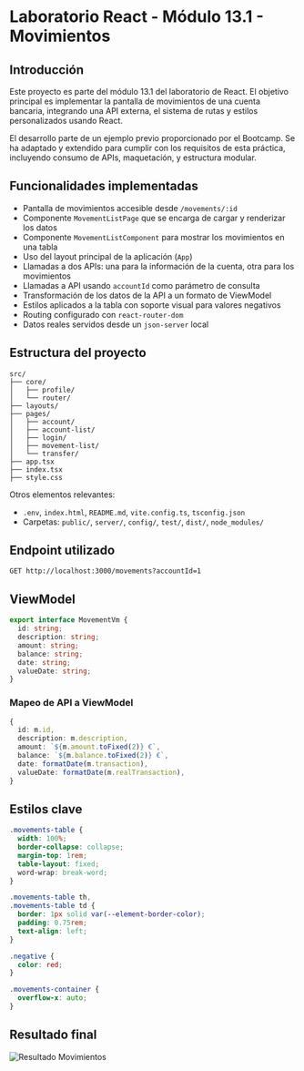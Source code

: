# Laboratorio React - Módulo 13.1 - Movimientos

## Introducción

Este proyecto es parte del módulo 13.1 del laboratorio de React. El objetivo principal es implementar la pantalla de movimientos de una cuenta bancaria, integrando una API externa, el sistema de rutas y estilos personalizados usando React.

El desarrollo parte de un ejemplo previo proporcionado por el Bootcamp. Se ha adaptado y extendido para cumplir con los requisitos de esta práctica, incluyendo consumo de APIs, maquetación, y estructura modular.

## Funcionalidades implementadas

- Pantalla de movimientos accesible desde `/movements/:id`
- Componente `MovementListPage` que se encarga de cargar y renderizar los datos
- Componente `MovementListComponent` para mostrar los movimientos en una tabla
- Uso del layout principal de la aplicación (`App`)
- Llamadas a dos APIs: una para la información de la cuenta, otra para los movimientos
- Llamadas a API usando `accountId` como parámetro de consulta
- Transformación de los datos de la API a un formato de ViewModel
- Estilos aplicados a la tabla con soporte visual para valores negativos
- Routing configurado con `react-router-dom`
- Datos reales servidos desde un `json-server` local

## Estructura del proyecto

```
src/
├── core/
│   ├── profile/
│   └── router/
├── layouts/
├── pages/
│   ├── account/
│   ├── account-list/
│   ├── login/
│   ├── movement-list/
│   └── transfer/
├── app.tsx
├── index.tsx
├── style.css
```

Otros elementos relevantes:
- `.env`, `index.html`, `README.md`, `vite.config.ts`, `tsconfig.json`
- Carpetas: `public/`, `server/`, `config/`, `test/`, `dist/`, `node_modules/`

## Endpoint utilizado

```
GET http://localhost:3000/movements?accountId=1
```

## ViewModel

```ts
export interface MovementVm {
  id: string;
  description: string;
  amount: string;
  balance: string;
  date: string;
  valueDate: string;
}
```

### Mapeo de API a ViewModel

```ts
{
  id: m.id,
  description: m.description,
  amount: `${m.amount.toFixed(2)} €`,
  balance: `${m.balance.toFixed(2)} €`,
  date: formatDate(m.transaction),
  valueDate: formatDate(m.realTransaction),
}
```

## Estilos clave

```css
.movements-table {
  width: 100%;
  border-collapse: collapse;
  margin-top: 1rem;
  table-layout: fixed;
  word-wrap: break-word;
}

.movements-table th,
.movements-table td {
  border: 1px solid var(--element-border-color);
  padding: 0.75rem;
  text-align: left;
}

.negative {
  color: red;
}

.movements-container {
  overflow-x: auto;
}
```

## Resultado final

![Resultado Movimientos](./public/assets/JS_13_1.png)

